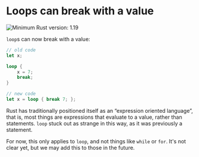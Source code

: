 # Loops can break with a value

![Minimum Rust version: 1.19](https://img.shields.io/badge/Minimum%20Rust%20Version-1.19-brightgreen.svg)

`loop`s can now break with a value:

```rust
// old code
let x;

loop {
    x = 7;
    break;
}

// new code
let x = loop { break 7; };
```

Rust has traditionally positioned itself as an “expression oriented
language”, that is, most things are expressions that evaluate to a value,
rather than statements. `loop` stuck out as strange in this way, as it was
previously a statement.

For now, this only applies to `loop`, and not things like `while` or `for`.
It's not clear yet, but we may add this to those in the future.